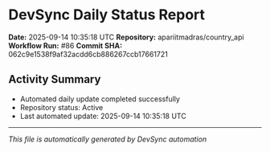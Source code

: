 # DevSync Daily Status Report

**Date:** 2025-09-14 10:35:18 UTC
**Repository:** apariitmadras/country_api
**Workflow Run:** #86
**Commit SHA:** 062c9e1538f9af32acdd6cb886267ccb17661721

## Activity Summary
- Automated daily update completed successfully
- Repository status: Active
- Last automated update: 2025-09-14 10:35:18 UTC

---
*This file is automatically generated by DevSync automation*
